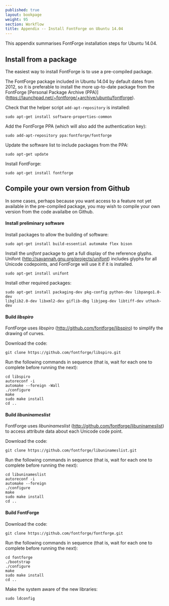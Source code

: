 ```yaml
---
published: true
layout: bookpage
weight: 95
section: Workflow
title: Appendix -- Install FontForge on Ubuntu 14.04
---
```


This appendix summarises FontForge installation steps for Ubuntu 14.04.

## Install from a package

The easiest way to install FontForge is to use a pre-compiled package.

The FontForge package included in Ubuntu 14.04 by default dates from 2012, so it is preferable to install the more up-to-date package from the FontForge [Personal Package Archive (PPA)] (https://launchpad.net/~fontforge/+archive/ubuntu/fontforge).

Check that the helper script `add-apt-repository` is installed:
    
```
sudo apt-get install software-properties-common
```

Add the FontForge PPA (which will also add the authentication key):
    
```
sudo add-apt-repository ppa:fontforge/fontforge
```


Update the software list to include packages from the PPA:
    
```
sudo apt-get update
```

Install FontForge:
    
```
sudo apt-get install fontforge
```


## Compile your own version from Github

In some cases, perhaps because you want access to a feature not yet available in the pre-compiled package, you may wish to compile your own version from the code availalbe on Github.

#### Install preliminary software

Install packages to allow the building of software:

```
sudo apt-get install build-essential automake flex bison
```

Install the *unifont* package to get a full display of the reference glyphs.  Unifont (http://savannah.gnu.org/projects/unifont) includes glyphs for all Unicode codepoints, and FontForge will use it if it is installed.

```
sudo apt-get install unifont
```

Install other required packages: 

```
sudo apt-get install packaging-dev pkg-config python-dev libpango1.0-dev
libglib2.0-dev libxml2-dev giflib-dbg libjpeg-dev libtiff-dev uthash-dev
```

#### Build *libspiro*

FontForge uses *libspiro* (http://github.com/fontforge/libspiro) to simplify the drawing of curves.

Download the code:

```
git clone https://github.com/fontforge/libspiro.git
```

Run the following commands in sequence (that is, wait for each one to complete before running the next):

```
cd libspiro
autoreconf -i
automake --foreign -Wall
./configure
make
sudo make install
cd ..
```

#### Build *libuninameslist*

FontForge uses *libuninameslist* (http://github.com/fontforge/libuninameslist) to access attribute data about each Unicode code point.

Download the code:

```
git clone https://github.com/fontforge/libuninameslist.git
```

Run the following commands in sequence (that is, wait for each one to complete before running the next):

```
cd libuninameslist
autoreconf -i
automake --foreign
./configure
make
sudo make install
cd ..
```

#### Build FontForge

Download the code:

```
git clone https://github.com/fontforge/fontforge.git
```

Run the following commands in sequence (that is, wait for each one to complete before running the next):

```
cd fontforge
./bootstrap
./configure
make
sudo make install
cd ..
```

Make the system aware of the new libraries:
    
```
sudo ldconfig
```
